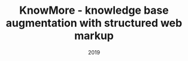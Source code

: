 ---
title: "KnowMore - knowledge base augmentation with structured web markup"
collection: publications
permalink: /publication/2019-DBLP_journals_semweb_YuGFLRD19
date: 2019
venue: 'nan'
---